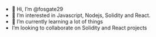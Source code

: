 - 👋 Hi, I’m @fosgate29
- 👀 I’m interested in Javascript, Nodejs, Solidity and React.
- 🌱 I’m currently learning a lot of things
- I’m looking to collaborate on Solidity and React projects

<!---
fosgate29/fosgate29 is a ✨ special ✨ repository because its `README.md` (this file) appears on your GitHub profile.
You can click the Preview link to take a look at your changes.
--->
